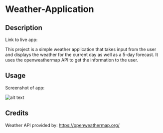 # Weather-Application

## Description
Link to live app: 

This project is a simple weather application that takes input from the user and displays the weather for the current day as well as a 5-day forecast.
It uses the openweathermap API to get the information to the user.

## Usage
Screenshot of app:


![alt text](assets/images/screenshot.png)


## Credits

Weather API provided by: https://openweathermap.org/

